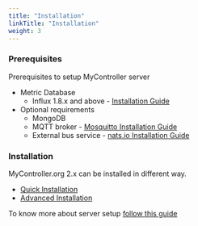 ```yaml
---
title: "Installation"
linkTitle: "Installation"
weight: 3
---
```


### Prerequisites
Prerequisites to setup MyController server
* Metric Database
  * Influx 1.8.x and above - [Installation Guide](/docs/getting-started/install-influxdb)
* Optional requirements
  * MongoDB
  * MQTT broker - [Mosquitto Installation Guide](/docs/getting-started/install-mosquitto)
  * External bus service - [nats.io Installation Guide](/docs/getting-started/install-natsio)

### Installation
MyController.org 2.x can be installed in different way.<br>

* [Quick Installation](/docs/installation/quick-installation/)
* [Advanced Installation](/docs/installation/advanced-installation/)

To know more about server setup [follow this guide](/docs/overview/#server-bundle-and-setup)
